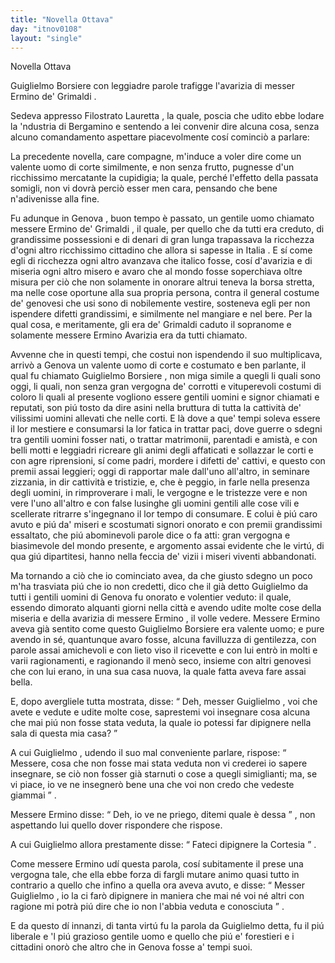 ```yaml
---
title: "Novella Ottava"
day: "itnov0108"
layout: "single"
---
```

<html>
 <head>
 </head>
 <body>
  <div id="nov0108" type="novella" who="lauretta">
   <head>
    Novella Ottava
   </head>
   <argument>
    <p>
     <milestone id="p01080001"/>
     <name persref="guiglielmoborsiere" type="person">
      Guiglielmo Borsiere
     </name>
     con leggiadre parole trafigge l'avarizia di messer
     <name persref="erminogrimaldi" type="person">
      Ermino de' Grimaldi
     </name>
     .
    </p>
   </argument>
   <div3 type="commentary" who="author">
    <p>
     <milestone id="p01080002"/>
     Sedeva appresso
     <name persref="filostrato" type="person">
      Filostrato
     </name>
     <name persref="lauretta" type="person">
      Lauretta
     </name>
     , la quale, poscia che udito ebbe lodare la 'ndustria di
     <name persref="bergamino" type="person">
      Bergamino
     </name>
     e sentendo a lei convenir dire alcuna cosa, senza alcuno comandamento aspettare piacevolmente cos&iacute; cominci&ograve; a parlare:
    </p>
   </div3>
   <div3 type="commentary" who="lauretta">
    <p>
     <milestone id="p01080003"/>
     La precedente novella, care compagne, m'induce a voler dire come un valente uomo di corte similmente, e non senza frutto, pugnesse d'un ricchissimo mercatante la cupidigia; la quale, perch&eacute; l'effetto della passata somigli, non vi dovr&agrave; perci&ograve; esser men cara, pensando che bene n'adivenisse alla fine.
    </p>
   </div3>
   <p>
    <milestone id="p01080004"/>
    Fu adunque in
    <name placeref="genova" type="place">
     Genova
    </name>
    , buon tempo &egrave; passato, un gentile uomo chiamato messere
    <name persref="erminogrimaldi" type="person">
     Ermino de' Grimaldi
    </name>
    , il quale, per quello che da tutti era creduto, di grandissime possessioni e di denari di gran lunga trapassava la ricchezza d'ogni altro ricchissimo cittadino che allora si sapesse in
    <name placeref="italia" type="place">
     Italia
    </name>
    .
    <milestone id="p01080005"/>
    E s&iacute; come egli di ricchezza ogni altro avanzava che italico fosse, cos&iacute; d'avarizia e di miseria ogni altro misero e avaro che al mondo fosse soperchiava oltre misura per ci&ograve; che non solamente in onorare altrui teneva la borsa stretta, ma nelle cose oportune alla sua propria persona, contra il general costume de' genovesi che usi sono di nobilemente vestire, sosteneva egli per non ispendere difetti grandissimi, e similmente nel mangiare e nel bere.
    <milestone id="p01080006"/>
    Per la qual cosa, e meritamente, gli era de' Grimaldi caduto il sopranome e solamente messere
    <name persref="erminogrimaldi" type="person">
     Ermino Avarizia
    </name>
    era da tutti chiamato.
   </p>
   <p>
    <milestone id="p01080007"/>
    Avvenne che in questi tempi, che costui non ispendendo il suo multiplicava, arriv&ograve; a
    <name placeref="genova" type="place">
     Genova
    </name>
    un valente uomo di corte e costumato e ben parlante, il qual fu chiamato
    <name persref="guiglielmoborsiere" type="person">
     Guiglielmo Borsiere
    </name>
    , non miga simile a quegli li quali sono oggi, li quali, non senza gran vergogna de' corrotti e vituperevoli costumi di coloro li quali al presente vogliono essere gentili uomini e signor chiamati e reputati, son pi&uacute; tosto da dire asini nella bruttura di tutta la cattivit&agrave; de' vilissimi uomini allevati che nelle corti.
    <milestone id="p01080008"/>
    E l&agrave; dove a que' tempi soleva essere il lor mestiere e consumarsi la lor fatica in trattar paci, dove guerre o sdegni tra gentili uomini fosser nati, o trattar matrimonii, parentadi e amist&agrave;, e con belli motti e leggiadri ricreare gli animi degli affaticati e sollazzar le corti e con agre riprensioni, s&iacute; come padri, mordere i difetti de' cattivi, e questo con premii assai leggieri;
    <milestone id="p01080009"/>
    oggi di rapportar male dall'uno all'altro, in seminare zizzania, in dir cattivit&agrave; e tristizie, e, che &egrave; peggio, in farle nella presenza degli uomini, in rimproverare i mali, le vergogne e le tristezze vere e non vere l'uno all'altro e con false lusinghe gli uomini gentili alle cose vili e scellerate ritrarre s'ingegnano il lor tempo di consumare.
    <milestone id="p01080010"/>
    E colui &egrave; pi&uacute; caro avuto e pi&uacute; da' miseri e scostumati signori onorato e con premii grandissimi essaltato, che pi&uacute; abominevoli parole dice o fa atti: gran vergogna e biasimevole del mondo presente, e argomento assai evidente che le virt&uacute;, di qua gi&uacute; dipartitesi, hanno nella feccia de' vizii i miseri viventi abbandonati.
   </p>
   <p>
    <milestone id="p01080011"/>
    Ma tornando a ci&ograve; che io cominciato avea, da che giusto sdegno un poco m'ha trasviata pi&uacute; che io non credetti, dico che il gi&agrave; detto
    <name persref="guiglielmoborsiere" type="person">
     Guiglielmo
    </name>
    da tutti i gentili uomini di
    <name placeref="genova" type="place">
     Genova
    </name>
    fu onorato e volentier veduto: il quale, essendo dimorato alquanti giorni nella citt&agrave; e avendo udite molte cose della miseria e della avarizia di
    <name persref="erminogrimaldi" type="person">
     messere Ermino
    </name>
    , il volle vedere.
    <milestone id="p01080012"/>
    <name persref="erminogrimaldi" type="person">
     Messere Ermino
    </name>
    aveva gi&agrave; sentito come questo
    <name persref="guiglielmoborsiere" type="person">
     Guiglielmo Borsiere
    </name>
    era valente uomo; e pure avendo in s&eacute;, quantunque avaro fosse, alcuna favilluzza di gentilezza, con parole assai amichevoli e con lieto viso il ricevette e con lui entr&ograve; in molti e varii ragionamenti, e ragionando il men&ograve; seco, insieme con altri genovesi che con lui erano, in una sua casa nuova, la quale fatta aveva fare assai bella.
   </p>
   <p>
    <milestone id="p01080013"/>
    E, dopo avergliele tutta mostrata, disse:
    <q direct="unspecified" who="erminogrimaldi">
     Deh,
     <name persref="guiglielmoborsiere" type="person">
      messer Guiglielmo
     </name>
     , voi che avete e vedute e udite molte cose, saprestemi voi insegnare cosa alcuna che mai pi&uacute; non fosse stata veduta, la quale io potessi far dipignere nella sala di questa mia casa?
    </q>
   </p>
   <p>
    <milestone id="p01080014"/>
    A cui
    <name persref="guiglielmoborsiere" type="person">
     Guiglielmo
    </name>
    , udendo il suo mal conveniente parlare, rispose:
    <q direct="unspecified" who="guiglielmoborsiere">
     Messere, cosa che non fosse mai stata veduta non vi crederei io sapere insegnare, se ci&ograve; non fosser gi&agrave; starnuti o cose a quegli simiglianti; ma, se vi piace, io ve ne insegner&ograve; bene una che voi non credo che vedeste giammai
    </q>
    .
   </p>
   <p>
    <milestone id="p01080015"/>
    Messere
    <name persref="erminogrimaldi" type="person">
     Ermino
    </name>
    disse:
    <q direct="unspecified" who="erminogrimaldi">
     Deh, io ve ne priego, ditemi quale &egrave; dessa
    </q>
    , non aspettando lui quello dover rispondere che rispose.
   </p>
   <p>
    <milestone id="p01080016"/>
    A cui
    <name persref="guiglielmoborsiere" type="person">
     Guiglielmo
    </name>
    allora prestamente disse:
    <q direct="unspecified" who="guiglielmoborsiere">
     Fateci dipignere la Cortesia
    </q>
    .
   </p>
   <p>
    <milestone id="p01080017"/>
    Come messere
    <name persref="erminogrimaldi" type="person">
     Ermino
    </name>
    ud&iacute; questa parola, cos&iacute; subitamente il prese una vergogna tale, che ella ebbe forza di fargli mutare animo quasi tutto in contrario a quello che infino a quella ora aveva avuto, e disse:
    <q direct="unspecified" who="erminogrimaldi">
     Messer
     <name persref="guiglielmoborsiere" type="person">
      Guiglielmo
     </name>
     , io la ci far&ograve; dipignere in maniera che mai n&eacute; voi n&eacute; altri con ragione mi potr&agrave; pi&uacute; dire che io non l'abbia veduta e conosciuta
    </q>
    .
   </p>
   <p>
    <milestone id="p01080018"/>
    E da questo d&iacute; innanzi, di tanta virt&uacute; fu la parola da
    <name persref="guiglielmoborsiere" type="person">
     Guiglielmo
    </name>
    detta, fu il pi&uacute; liberale e 'l pi&uacute; grazioso gentile uomo e quello che pi&uacute; e' forestieri e i cittadini onor&ograve; che altro che in
    <name placeref="genova" type="place">
     Genova
    </name>
    fosse a' tempi suoi.
   </p>
  </div>
 </body>
</html>